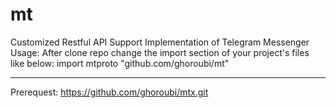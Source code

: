 # mt
Customized Restful API Support Implementation of Telegram Messenger
Usage:
After clone repo change the import section of your project's files  like below:
import mtproto "github.com/ghoroubi/mt"
______________________________________________________________________________
Prerequest:
https://github.com/ghoroubi/mtx.git

